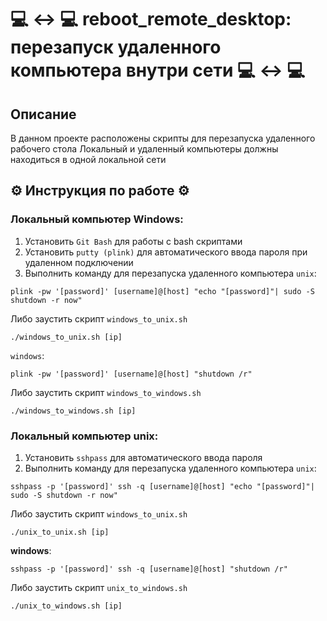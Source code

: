 # 💻 ↔️ 💻 reboot_remote_desktop: перезапуск удаленного  компьютера внутри сети  💻 ↔️ 💻
## Описание
В данном проекте расположены скрипты для перезапуска удаленного рабочего стола
Локальный и удаленный компьютеры должны находиться в одной локальной сети

## ⚙️ Инструкция по работе ⚙️ 

### Локальный компьютер Windows:
1. Установить `Git Bash`  для работы с bash  скриптами
2. Установить `putty (plink)` для автоматического ввода пароля при удаленном подключении
3. Выполнить команду для перезапуска удаленного компьютера 
`unix`:
```commandline
plink -pw '[password]' [username]@[host] "echo "[password]"| sudo -S shutdown -r now"
```
Либо заустить скрипт `windows_to_unix.sh`
```commandline
./windows_to_unix.sh [ip]
```
`windows`:
```commandline
plink -pw '[password]' [username]@[host] "shutdown /r"
```
Либо заустить скрипт `windows_to_windows.sh`
```commandline
./windows_to_windows.sh [ip]
```

### Локальный компьютер unix:
1. Установить `sshpass`  для автоматического ввода пароля
2. Выполнить команду для перезапуска удаленного компьютера 
`unix`:
```commandline
sshpass -p '[password]' ssh -q [username]@[host] "echo "[password]"| sudo -S shutdown -r now"
```
Либо заустить скрипт `windows_to_unix.sh`
```commandline
./unix_to_unix.sh [ip]
```
**windows**:
```commandline
sshpass -p '[password]' ssh -q [username]@[host] "shutdown /r"
```
Либо заустить скрипт `unix_to_windows.sh`
```commandline
./unix_to_windows.sh [ip]
```